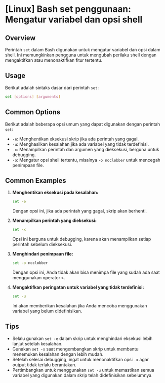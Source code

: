 # [Linux] Bash set penggunaan: Mengatur variabel dan opsi shell

## Overview
Perintah `set` dalam Bash digunakan untuk mengatur variabel dan opsi dalam shell. Ini memungkinkan pengguna untuk mengubah perilaku shell dengan mengaktifkan atau menonaktifkan fitur tertentu.

## Usage
Berikut adalah sintaks dasar dari perintah `set`:

```bash
set [options] [arguments]
```

## Common Options
Berikut adalah beberapa opsi umum yang dapat digunakan dengan perintah `set`:

- `-e`: Menghentikan eksekusi skrip jika ada perintah yang gagal.
- `-u`: Menghasilkan kesalahan jika ada variabel yang tidak terdefinisi.
- `-x`: Menampilkan perintah dan argumen yang dieksekusi, berguna untuk debugging.
- `-o`: Mengatur opsi shell tertentu, misalnya `-o noclobber` untuk mencegah penimpaan file.

## Common Examples

1. **Menghentikan eksekusi pada kesalahan:**
   ```bash
   set -e
   ```
   Dengan opsi ini, jika ada perintah yang gagal, skrip akan berhenti.

2. **Menampilkan perintah yang dieksekusi:**
   ```bash
   set -x
   ```
   Opsi ini berguna untuk debugging, karena akan menampilkan setiap perintah sebelum dieksekusi.

3. **Menghindari penimpaan file:**
   ```bash
   set -o noclobber
   ```
   Dengan opsi ini, Anda tidak akan bisa menimpa file yang sudah ada saat menggunakan operator `>`.

4. **Mengaktifkan peringatan untuk variabel yang tidak terdefinisi:**
   ```bash
   set -u
   ```
   Ini akan memberikan kesalahan jika Anda mencoba menggunakan variabel yang belum didefinisikan.

## Tips
- Selalu gunakan `set -e` dalam skrip untuk menghindari eksekusi lebih lanjut setelah kesalahan.
- Gunakan `set -x` saat mengembangkan skrip untuk membantu menemukan kesalahan dengan lebih mudah.
- Setelah selesai debugging, ingat untuk menonaktifkan opsi `-x` agar output tidak terlalu berantakan.
- Pertimbangkan untuk menggunakan `set -u` untuk memastikan semua variabel yang digunakan dalam skrip telah didefinisikan sebelumnya.